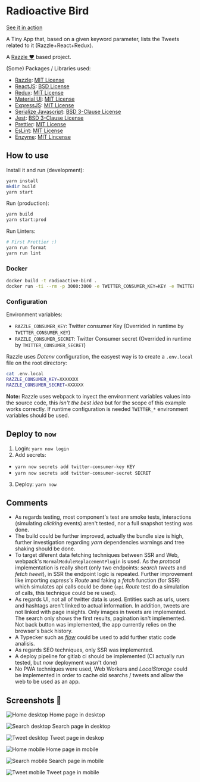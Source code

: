 # Radioactive Bird

[See it in action]( https://radioactive-bird-czoyeoauav.now.sh)

A Tiny App that, based on a given keyword parameter, lists the Tweets related to it (Razzle+React+Redux).

A [Razzle ♥](https://github.com/jaredpalmer/razzle) based project.


(Some) Packages / Libraries used:

* [Razzle](https://github.com/jaredpalmer/razzle): [MIT License](https://github.com/jaredpalmer/razzle/blob/master/LICENSE)
* [ReactJS](https://github.com/facebook/react): [BSD License](https://github.com/facebook/react/blob/master/LICENSE)
* [Redux](https://github.com/reactjs/redux): [MIT License](https://github.com/reactjs/redux/blob/master/LICENSE.md)
* [Material UI](https://github.com/callemall/material-ui): [MIT License](https://github.com/callemall/material-ui/blob/v1-beta/LICENSE)
* [ExpressJS](https://github.com/expressjs/express): [MIT License](https://github.com/expressjs/express/blob/master/LICENSE)
* [Serialize Javascript](https://github.com/yahoo/serialize-javascript): [BSD 3-Clause License](https://github.com/yahoo/serialize-javascript/blob/master/LICENSE)
* [Jest](https://github.com/facebook/jest): [BSD 3-Clause License](https://github.com/facebook/jest/blob/master/LICENSE)
* [Prettier](https://github.com/prettier/prettier): [MIT License](https://github.com/prettier/prettier/blob/master/LICENSE)
* [EsLint](https://github.com/eslint/eslint): [MIT License](https://github.com/eslint/eslint/blob/master/LICENSE)
* [Enzyme](https://github.com/airbnb/enzyme): [MIT Lincense](https://github.com/airbnb/enzyme/blob/master/LICENSE.md)

## How to use

Install it and run (development):

```bash
yarn install
mkdir build
yarn start
```

Run (production):

```bash
yarn build
yarn start:prod
```

Run Linters:

```bash
# First Prettier :)
yarn run format
yarn run lint
```

### Docker

```bash
docker build -t radioactive-bird .
docker run -ti --rm -p 3000:3000 -e TWITTER_CONSUMER_KEY=KEY -e TWITTER_CONSUMER_SECRET=SECRET radioactive-bird
```

### Configuration

Environment variables:

* `RAZZLE_CONSUMER_KEY`: Twitter consumer Key (Overrided in runtime by `TWITTER_CONSUMER_KEY`)
* `RAZZLE_CONSUMER_SECRET`: Twitter Consumer secret (Overrided in runtime by `TWITTER_CONSUMER_SECRET`)

Razzle uses _Dotenv_ configuration, the easyest way is to create a `.env.local` file on the root directory:

```bash
cat .env.local
RAZZLE_CONSUMER_KEY=XXXXXXX
RAZZLE_CONSUMER_SECRET=XXXXXX
```

**Note:** Razzle uses webpack to inyect the environment variables values into the source code, this _isn't the best idea_ but for the scope of this example works correctly. If runtime configuration is needed `TWITTER_*` environment variables should be used.

## Deploy to `now`

1. Login: `yarn now login`
2. Add secrets:
  * `yarn now secrets add twitter-consumer-key KEY`
  * `yarn now secrets add twitter-consumer-secret SECRET`
3. Deploy: `yarn now`

## Comments

* As regards testing, most component's test are smoke tests, interactions (simulating _clicking_ events) aren't tested, nor a full snapshot testing was done.
* The build could be further improved, actually the bundle size is high, further investigation regarding _yarn_ dependencies warnings and tree shaking should be done.
* To target diferent data fetching techniques between SSR and Web, webpack's `NormalModuleReplacementPlugin` is used. As the _protocol_ implementation is really short (only two endpoints: _search tweets_ and _fetch tweet_), in SSR the endpoint logic is repeated. Further improvement like importing _express's Route_ and faking a _fetch_ function (for SSR) which simulates api calls could be done (`api` _Route_ test do a simulation of calls, this technique could be re used).
* As regards UI, not all of twitter data is used. Entities such as urls, users and hashtags aren't linked to actual information. In addition, tweets are not linked with page insights. Only images in tweets are implemented. The search only shows the first results, pagination isn't implemented. Not back button was implemented, the app currently relies on the browser's back history.
* A Typecker such as [_flow_](https://flow.org/) could be used to add further static code analisis.
* As regards SEO techniques, only SSR was implemented.
* A deploy pipeline for gitlab ci should be implemented (CI actually run tested, but _now_ deployment wasn't done)
* No PWA techniques were used, Web Workers and _LocalStorage_ could be implemented in order to cache old searchs / tweets and allow the web to be used as an app.

## Screenshots 🎉

![Home desktop](./images/home-desktop.png)
Home page in desktop

![Search desktop](./images/search-desktop.png)
Search page in desktop

![Tweet desktop](./images/tweet-desktop.png)
Tweet page in deskop

![Home mobile](./images/home-mobile.png)
Home page in mobile

![Search mobile](./images/search-mobile.png)
Search page in mobile

![Tweet mobile](./images/tweet-mobile.png)
Tweet page in mobile
